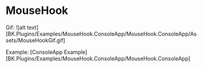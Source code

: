 # MouseHook

Gif:
![alt text][BK.Plugins/Examples/MouseHook.ConsoleApp/MouseHook.ConsoleApp/Assets/MouseHookGif.gif]

Example:
[ConsoleApp Example][BK.Plugins/Examples/MouseHook.ConsoleApp/MouseHook.ConsoleApp]
